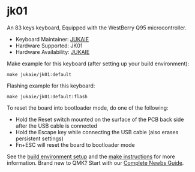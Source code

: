 # jk01 

An 83 keys keyboard, Equipped with the WestBerry Q95 microcontroller.

* Keyboard Maintainer: [JUKAIE](https://github.com/jukaie)
* Hardware Supported: JK01
* Hardware Availability: [JUKAIE](https://github.com/jukaie/keyboard1)

Make example for this keyboard (after setting up your build environment):

    make jukaie/jk01:default

Flashing example for this keyboard:

    make jukaie/jk01:default:flash

To reset the board into bootloader mode, do one of the following:

* Hold the Reset switch mounted on the surface of the PCB back side after the USB cable is connected
* Hold the Escape key while connecting the USB cable (also erases persistent settings)
* Fn+ESC will reset the board to bootloader mode

See the [build environment setup](https://docs.qmk.fm/#/getting_started_build_tools) and the [make instructions](https://docs.qmk.fm/#/getting_started_make_guide) for more information. Brand new to QMK? Start with our [Complete Newbs Guide](https://docs.qmk.fm/#/newbs).
